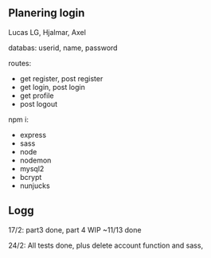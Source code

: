 ## Planering login

Lucas LG, Hjalmar, Axel

databas:
userid, name, password

routes: 
* get register, post register
* get login, post login
* get profile
* post logout

npm i:
* express
* sass
* node
* nodemon
* mysql2
* bcrypt
* nunjucks


## Logg

17/2: part3 done, part 4 WIP ~11/13 done

24/2: All tests done, plus delete account function and sass, 